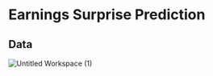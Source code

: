 # Earnings Surprise Prediction

## Data
![Untitled Workspace (1)](https://github.com/brodyu/predicting-earnings-surprises/blob/main/visuals/histogram.png)
